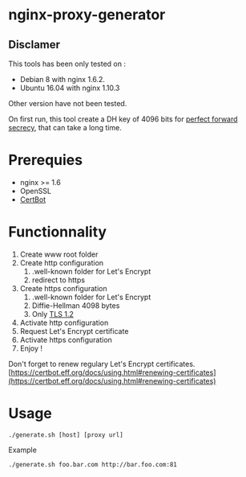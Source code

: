 # nginx-proxy-generator

## Disclamer

This tools has been only tested on :

- Debian 8 with nginx 1.6.2.
- Ubuntu 16.04 with nginx 1.10.3

Other version have not been tested.

On first run, this tool create a DH key of 4096 bits for [perfect forward secrecy](https://en.wikipedia.org/wiki/Forward_secrecy), that can take a long time.

# Prerequies

- nginx >= 1.6
- OpenSSL
- [CertBot](https://certbot.eff.org/)

# Functionnality

1. Create www root folder
2. Create http configuration 
	1. .well-known folder for Let's Encrypt
	2. redirect to https
3. Create https configuration
	1. .well-known folder for Let's Encrypt
	1. Diffie-Hellman 4098 bytes
	2. Only [TLS 1.2](http://caniuse.com/#feat=tls1-2)
4. Activate http configuration
5. Request Let's Encrypt certificate
6. Activate https configuration
7. Enjoy !

Don't forget to renew regulary Let's Encrypt certificates. [https://certbot.eff.org/docs/using.html#renewing-certificates](https://certbot.eff.org/docs/using.html#renewing-certificates)

# Usage

	./generate.sh [host] [proxy url]

Example

	./generate.sh foo.bar.com http://bar.foo.com:81
